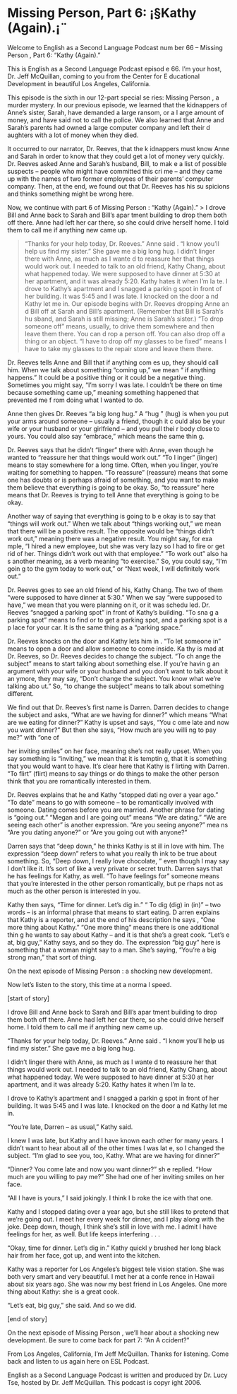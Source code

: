 # Missing Person, Part 6: ¡§Kathy (Again).¡¨

Welcome to English as a Second Language Podcast num ber 66 – Missing Person , Part 6: “Kathy (Again).”

This is English as a Second Language Podcast episod e 66. I’m your host, Dr. Jeff McQuillan, coming to you from the Center for E ducational Development in beautiful Los Angeles, California.

This episode is the sixth in our 12-part special se ries: Missing Person , a murder mystery. In our previous episode, we learned that the kidnappers of Anne’s sister, Sarah, have demanded a large ransom, or a l arge amount of money, and have said not to call the police. We also learned that Anne and Sarah’s parents had owned a large computer company and left their d aughters with a lot of money when they died.

It occurred to our narrator, Dr. Reeves, that the k idnappers must know Anne and Sarah in order to know that they could get a lot of  money very quickly. Dr. Reeves asked Anne and Sarah’s husband, Bill, to mak e a list of possible suspects – people who might have committed this cri me – and they came up with the names of two former employees of their parents’  computer company. Then, at the end, we found out that Dr. Reeves has his su spicions and thinks something might be wrong here.

Now, we continue with part 6 of Missing Person : “Kathy (Again).” > I drove Bill and Anne back to Sarah and Bill’s apar tment building to drop them both off there. Anne had left her car there, so she  could drive herself home. I told them to call me if anything new came up.
> “Thanks for your help today, Dr. Reeves.” Anne said . “I know you’ll help us find my sister.” She gave me a big long hug.
> I didn’t linger there with Anne, as much as I wante d to reassure her that things would work out. I needed to talk to an old friend, Kathy Chang, about what happened today. We were supposed to have dinner at 5:30 at her apartment, and it was already 5:20. Kathy hates it when I’m la te.
> I drove to Kathy’s apartment and I snagged a parkin g spot in front of her building. It was 5:45 and I was late. I knocked on the door a nd Kathy let me in.
> Our episode begins with Dr. Reeves dropping Anne an d Bill off at Sarah and Bill’s apartment. (Remember that Bill is Sarah’s hu sband, and Sarah is still missing; Anne is Sarah’s sister.) “To drop someone off” means, usually, to drive them somewhere and then leave them there. You can d rop a person off. You can also drop off a thing or an object. “I have to drop  off my glasses to be fixed” means I have to take my glasses to the repair store  and leave them there.

Dr. Reeves tells Anne and Bill that if anything com es up, they should call him. When we talk about something “coming up,” we mean “ if anything happens.” It could be a positive thing or it could be a negative  thing. Sometimes you might say, “I’m sorry I was late. I couldn’t be there on time because something came up,” meaning something happened that prevented me f rom doing what I wanted to do.

 Anne then gives Dr. Reeves “a big long hug.” A “hug ” (hug) is when you put your arms around someone – usually a friend, though it c ould also be your wife or your husband or your girlfriend – and you pull thei r body close to yours. You could also say “embrace,” which means the same thin g.

Dr. Reeves says that he didn’t “linger” there with Anne, even though he wanted to “reassure her that things would work out.” “To l inger” (linger) means to stay somewhere for a long time. Often, when you linger, you’re waiting for something to happen. “To reassure” (reassure) means that some one has doubts or is perhaps afraid of something, and you want to make them believe that everything is going to be okay. So, “to reassure” here means that Dr. Reeves is trying to tell Anne that everything is going to be okay.

Another way of saying that everything is going to b e okay is to say that “things will work out.” When we talk about “things working out,” we mean that there will be a positive result. The opposite would be “things  didn’t work out,” meaning there was a negative result. You might say, for exa mple, “I hired a new employee, but she was very lazy so I had to fire or  get rid of her. Things didn’t work out with that employee.” “To work out” also ha s another meaning, as a verb meaning “to exercise.” So, you could say, “I’m goin g to the gym today to work out,” or “Next week, I will definitely work out.”

Dr. Reeves goes to see an old friend of his, Kathy Chang. The two of them “were supposed to have dinner at 5:30.” When we say “were  supposed to have,” we mean that you were planning on it, or it was schedu led. Dr. Reeves “snagged a parking spot” in front of Kathy’s building. “To sna g a parking spot” means to find or to get a parking spot, and a parking spot is a p lace for your car. It is the same thing as a “parking space.”

Dr. Reeves knocks on the door and Kathy lets him in . “To let someone in” means to open a door and allow someone to come inside. Ka thy is mad at Dr. Reeves, so Dr. Reeves decides to change the subject. “To ch ange the subject” means to start talking about something else. If you’re havin g an argument with your wife or your husband and you don’t want to talk about it an ymore, they may say, “Don’t change the subject. You know what we’re talking abo ut.” So, “to change the subject” means to talk about something different.

We find out that Dr. Reeves’s first name is Darren.  Darren decides to change the subject and asks, “What are we having for dinner?” which means “What are we eating for dinner?” Kathy is upset and says, “You c ome late and now you want dinner?” But then she says, “How much are you willi ng to pay me?” with “one of

her inviting smiles” on her face, meaning she’s not  really upset. When you say something is “inviting,” we mean that it is temptin g, that it is something that you would want to have. It’s clear here that Kathy is f lirting with Darren. “To flirt” (flirt) means to say things or do things to make the other person think that you are romantically interested in them.

Dr. Reeves explains that he and Kathy “stopped dati ng over a year ago.” “To date” means to go with someone – to be romantically  involved with someone. Dating comes before you are married. Another phrase  for dating is “going out.” “Megan and I are going out” means “We are dating.” “We are seeing each other” is another expression. “Are you seeing anyone?” mea ns “Are you dating anyone?” or “Are you going out with anyone?”

Darren says that “deep down,” he thinks Kathy is st ill in love with him. The expression “deep down” refers to what you really th ink to be true about something. So, “Deep down, I really love chocolate, ” even though I may say I don’t like it. It’s sort of like a very private or secret truth. Darren says that he has feelings for Kathy, as well. “To have feelings for”  someone means that you’re interested in the other person romantically, but pe rhaps not as much as the other person is interested in you.

Kathy then says, “Time for dinner. Let’s dig in.” “ To dig (dig) in (in)” – two words – is an informal phrase that means to start eating. D arren explains that Kathy is a reporter, and at the end of his description he says , “One more thing about Kathy.” “One more thing” means there is one additional thin g he wants to say about Kathy – and it is that she’s a great cook. “Let’s e at, big guy,” Kathy says, and so they do. The expression “big guy” here is something  that a woman might say to a man. She’s saying, “You’re a big strong man,” that sort of thing.

On the next episode of Missing Person : a shocking new development.

Now let’s listen to the story, this time at a norma l speed.

[start of story]

I drove Bill and Anne back to Sarah and Bill’s apar tment building to drop them both off there. Anne had left her car there, so she  could drive herself home. I told them to call me if anything new came up.

“Thanks for your help today, Dr. Reeves.” Anne said . “I know you’ll help us find my sister.” She gave me a big long hug.

I didn’t linger there with Anne, as much as I wante d to reassure her that things would work out. I needed to talk to an old friend, Kathy Chang, about what happened today. We were supposed to have dinner at 5:30 at her apartment, and it was already 5:20. Kathy hates it when I’m la te.

I drove to Kathy’s apartment and I snagged a parkin g spot in front of her building. It was 5:45 and I was late. I knocked on the door a nd Kathy let me in.

“You’re late, Darren – as usual,” Kathy said.

I knew I was late, but Kathy and I have known each other for many years. I didn’t want to hear about all of the other times I was lat e, so I changed the subject. “I’m glad to see you, too, Kathy. What are we having for  dinner?”

“Dinner? You come late and now you want dinner?” sh e replied. “How much are you willing to pay me?” She had one of her inviting  smiles on her face.

“All I have is yours,” I said jokingly. I think I b roke the ice with that one.

Kathy and I stopped dating over a year ago, but she  still likes to pretend that we’re going out. I meet her every week for dinner, and I play along with the joke. Deep down, though, I think she’s still in love with  me. I admit I have feelings for her, as well. But life keeps interfering . . .

“Okay, time for dinner. Let’s dig in.” Kathy quickl y brushed her long black hair from her face, got up, and went into the kitchen.

Kathy was a reporter for Los Angeles’s biggest tele vision station. She was both very smart and very beautiful. I met her at a confe rence in Hawaii about six years ago. She was now my best friend in Los Angeles. One  more thing about Kathy: she is a great cook.

“Let’s eat, big guy,” she said. And so we did.

[end of story]

On the next episode of Missing Person , we’ll hear about a shocking new development. Be sure to come back for part 7: “An A ccident?”

From Los Angeles, California, I’m Jeff McQuillan. Thanks for listening. Come back and listen to us again here on ESL Podcast.

English as a Second Language Podcast is written and  produced by Dr. Lucy Tse, hosted by Dr. Jeff McQuillan. This podcast is copyr ight 2006.

